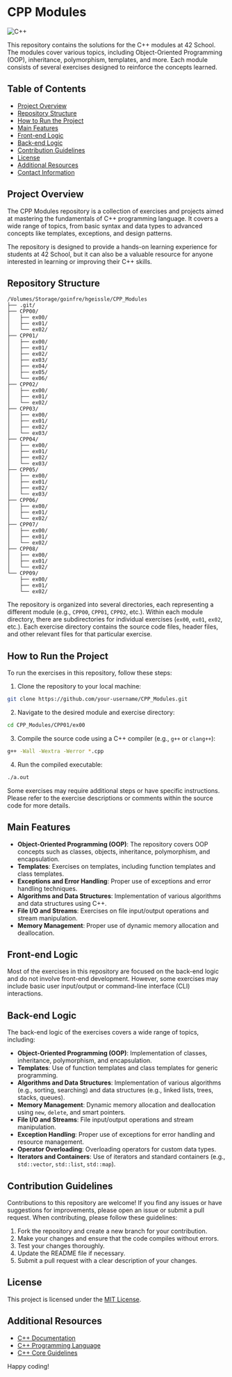 # CPP Modules

![C++](https://img.shields.io/badge/C++-00599C?style=for-the-badge&logo=cplusplus&logoColor=white)

This repository contains the solutions for the C++ modules at 42 School. The modules cover various topics, including Object-Oriented Programming (OOP), inheritance, polymorphism, templates, and more. Each module consists of several exercises designed to reinforce the concepts learned.

## Table of Contents

- [Project Overview](#project-overview)
- [Repository Structure](#repository-structure)
- [How to Run the Project](#how-to-run-the-project)
- [Main Features](#main-features)
- [Front-end Logic](#front-end-logic)
- [Back-end Logic](#back-end-logic)
- [Contribution Guidelines](#contribution-guidelines)
- [License](#license)
- [Additional Resources](#additional-resources)
- [Contact Information](#contact-information)

## Project Overview

The CPP Modules repository is a collection of exercises and projects aimed at mastering the fundamentals of C++ programming language. It covers a wide range of topics, from basic syntax and data types to advanced concepts like templates, exceptions, and design patterns.

The repository is designed to provide a hands-on learning experience for students at 42 School, but it can also be a valuable resource for anyone interested in learning or improving their C++ skills.

## Repository Structure

```
/Volumes/Storage/goinfre/hgeissle/CPP_Modules
├── .git/
├── CPP00/
│   ├── ex00/
│   ├── ex01/
│   └── ex02/
├── CPP01/
│   ├── ex00/
│   ├── ex01/
│   ├── ex02/
│   ├── ex03/
│   ├── ex04/
│   ├── ex05/
│   └── ex06/
├── CPP02/
│   ├── ex00/
│   ├── ex01/
│   └── ex02/
├── CPP03/
│   ├── ex00/
│   ├── ex01/
│   ├── ex02/
│   └── ex03/
├── CPP04/
│   ├── ex00/
│   ├── ex01/
│   ├── ex02/
│   └── ex03/
├── CPP05/
│   ├── ex00/
│   ├── ex01/
│   ├── ex02/
│   └── ex03/
├── CPP06/
│   ├── ex00/
│   ├── ex01/
│   └── ex02/
├── CPP07/
│   ├── ex00/
│   ├── ex01/
│   └── ex02/
├── CPP08/
│   ├── ex00/
│   ├── ex01/
│   └── ex02/
└── CPP09/
    ├── ex00/
    ├── ex01/
    └── ex02/
```

The repository is organized into several directories, each representing a different module (e.g., `CPP00`, `CPP01`, `CPP02`, etc.). Within each module directory, there are subdirectories for individual exercises (`ex00`, `ex01`, `ex02`, etc.). Each exercise directory contains the source code files, header files, and other relevant files for that particular exercise.

## How to Run the Project

To run the exercises in this repository, follow these steps:

1. Clone the repository to your local machine:

```bash
git clone https://github.com/your-username/CPP_Modules.git
```

2. Navigate to the desired module and exercise directory:

```bash
cd CPP_Modules/CPP01/ex00
```

3. Compile the source code using a C++ compiler (e.g., `g++` or `clang++`):

```bash
g++ -Wall -Wextra -Werror *.cpp
```

4. Run the compiled executable:

```bash
./a.out
```

Some exercises may require additional steps or have specific instructions. Please refer to the exercise descriptions or comments within the source code for more details.

## Main Features

- **Object-Oriented Programming (OOP)**: The repository covers OOP concepts such as classes, objects, inheritance, polymorphism, and encapsulation.
- **Templates**: Exercises on templates, including function templates and class templates.
- **Exceptions and Error Handling**: Proper use of exceptions and error handling techniques.
- **Algorithms and Data Structures**: Implementation of various algorithms and data structures using C++.
- **File I/O and Streams**: Exercises on file input/output operations and stream manipulation.
- **Memory Management**: Proper use of dynamic memory allocation and deallocation.

## Front-end Logic

Most of the exercises in this repository are focused on the back-end logic and do not involve front-end development. However, some exercises may include basic user input/output or command-line interface (CLI) interactions.

## Back-end Logic

The back-end logic of the exercises covers a wide range of topics, including:

- **Object-Oriented Programming (OOP)**: Implementation of classes, inheritance, polymorphism, and encapsulation.
- **Templates**: Use of function templates and class templates for generic programming.
- **Algorithms and Data Structures**: Implementation of various algorithms (e.g., sorting, searching) and data structures (e.g., linked lists, trees, stacks, queues).
- **Memory Management**: Dynamic memory allocation and deallocation using `new`, `delete`, and smart pointers.
- **File I/O and Streams**: File input/output operations and stream manipulation.
- **Exception Handling**: Proper use of exceptions for error handling and resource management.
- **Operator Overloading**: Overloading operators for custom data types.
- **Iterators and Containers**: Use of iterators and standard containers (e.g., `std::vector`, `std::list`, `std::map`).

## Contribution Guidelines

Contributions to this repository are welcome! If you find any issues or have suggestions for improvements, please open an issue or submit a pull request. When contributing, please follow these guidelines:

1. Fork the repository and create a new branch for your contribution.
2. Make your changes and ensure that the code compiles without errors.
3. Test your changes thoroughly.
4. Update the README file if necessary.
5. Submit a pull request with a clear description of your changes.

## License

This project is licensed under the [MIT License](LICENSE).

## Additional Resources

- [C++ Documentation](https://en.cppreference.com/w/)
- [C++ Programming Language](https://isocpp.org/)
- [C++ Core Guidelines](https://isocpp.github.io/CppCoreGuidelines/CppCoreGuidelines)

Happy coding!
